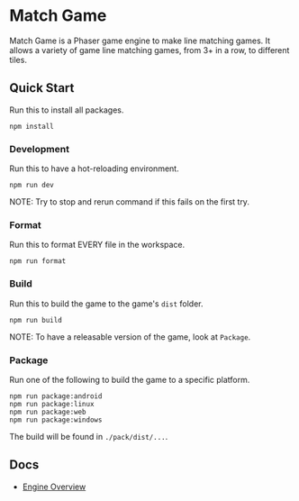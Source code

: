 # Match Game

Match Game is a Phaser game engine to make line matching games. It allows a variety of game line matching games, from 3+ in a row, to different tiles.

## Quick Start

Run this to install all packages.

```
npm install
```

### Development

Run this to have a hot-reloading environment.

```
npm run dev
```

NOTE: Try to stop and rerun command if this fails on the first try.

### Format

Run this to format EVERY file in the workspace.

```
npm run format
```

### Build

Run this to build the game to the game's `dist` folder.

```
npm run build
```

NOTE: To have a releasable version of the game, look at `Package`.

### Package

Run one of the following to build the game to a specific platform.

```
npm run package:android
npm run package:linux
npm run package:web
npm run package:windows
```

The build will be found in `./pack/dist/...`.

## Docs

- [Engine Overview](./docs/engine.md)
